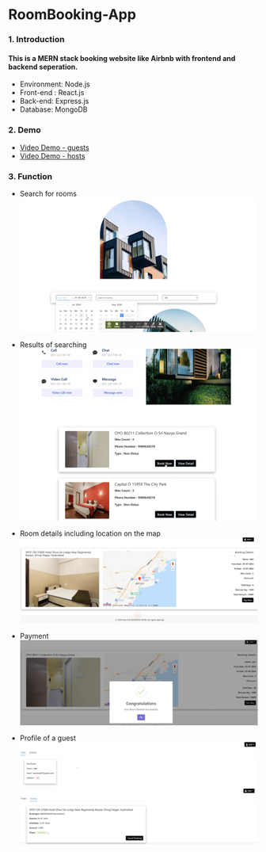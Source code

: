 # RoomBooking-App
### 1. Introduction
#### This is a MERN stack booking website like Airbnb with frontend and backend seperation. 
* Environment: Node.js
* Front-end : React.js
* Back-end: Express.js
* Database: MongoDB
### 2. Demo
* [Video Demo - guests](https://www.youtube.com/watch?v=GyCaTYoBsdo&t=14s)
* [Video Demo - hosts](https://www.youtube.com/watch?v=YfQ3RN2fCbU)
### 3. Function
* Search for rooms
  ![searching-rooms](./images/searchingrooms.png)
  
* Results of searching
  ![searching-result](./images/searching-result.png)
  
* Room details including location on the map
  ![booking-deatails](./images/booking-details.png)
  
* Payment
  ![payment](./images/payment.png)
  
* Profile of a guest
  ![profile](./images/profile1.png)
  ![profile](./images/profile2.png)

